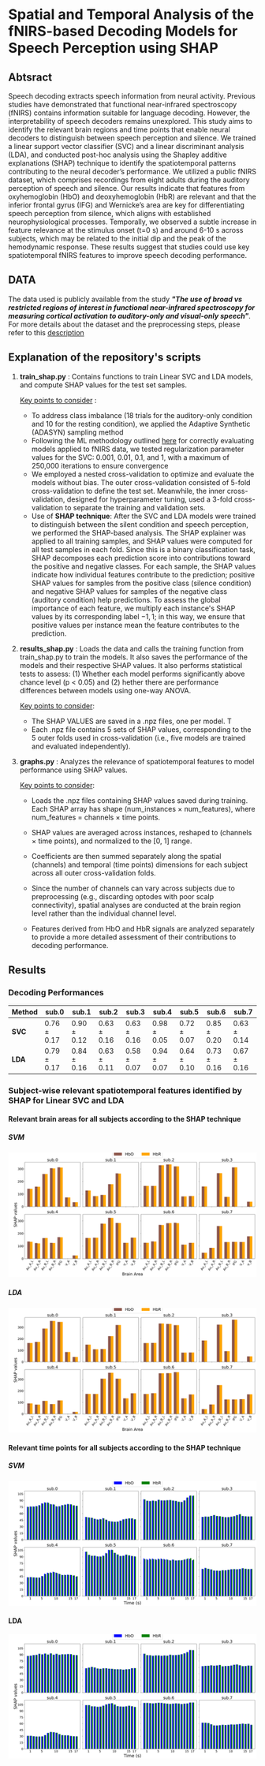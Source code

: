 # Spatial and Temporal Analysis of the fNIRS-based Decoding Models for Speech Perception using SHAP

## Abtsract 

Speech decoding extracts speech information from neural activity. Previous studies have demonstrated that functional near-infrared spectroscopy (fNIRS) contains information suitable for language decoding. However, the interpretability of speech decoders remains unexplored. This study aims to identify the relevant brain regions and time points that enable neural decoders to distinguish between speech perception and silence. We trained a linear support vector classifier (SVC) and a linear discriminant analysis (LDA), and conducted post-hoc analysis using the Shapley additive explanations (SHAP) technique to identify the spatiotemporal patterns contributing to the neural decoder’s performance. We utilized a public fNIRS dataset, which comprises recordings from eight adults during the auditory perception of speech and silence. Our results indicate that features from oxyhemoglobin (HbO) and deoxyhemoglobin (HbR) are relevant and that the inferior frontal gyrus (IFG) and Wernicke’s area are key for differentiating speech perception from silence, which aligns with established neurophysiological processes. Temporally, we observed a subtle increase in feature relevance at the stimulus onset (t=0 s) and around 6-10 s across subjects, which may be related to the initial dip and the peak of the hemodynamic response. These results suggest that studies could use key spatiotemporal fNIRS features to improve speech decoding performance.

## DATA

The data used is publicly available from the study ***"The use of broad vs restricted regions of interest in functional near-infrared spectroscopy for measuring cortical activation to auditory-only and visual-only speech"***. For more details about the dataset and the preprocessing steps, please refer to this [description](https://github.com/sposso/fNIRS-preprocessing-guide)



## Explanation of the repository's scripts

1. **train_shap.py** :  Contains functions to train Linear SVC and LDA models, and compute SHAP values for the test set samples.

   <ins>Key points to consider</ins> :
   
    - To address class imbalance (18 trials for the auditory-only condition and 10 for the resting condition), we applied the Adaptive Synthetic (ADASYN) sampling method
    - Following the ML methodology outlined [here](https://doi.org/10.3389/fnrgo.2023.994969)  for correctly evaluating models applied to fNIRS data, we tested regularization parameter          values for the SVC: 0.001, 0.01, 0.1, and 1, with a maximum of 250,000 iterations to ensure convergence
    - We employed a nested cross-validation to optimize and evaluate the models without bias. The outer cross-validation consisted of 5-fold cross-validation to define the test set.             Meanwhile, the inner cross-validation, designed for hyperparameter tuning, used a 3-fold cross-validation to separate the training and validation sets.
   - Use of **SHAP technique**: After the SVC and LDA models were trained to distinguish between the silent condition and speech perception, we performed the SHAP-based analysis. The SHAP 
     explainer was applied to all training samples, and SHAP values were computed for all test samples in each fold. Since this is a binary classification task, SHAP decomposes each 
     prediction score into contributions toward the positive and negative classes. For each sample, the SHAP values indicate how individual features contribute to the prediction; positive 
     SHAP values for samples from the positive class (silence condition)  and negative SHAP values for samples of the negative class (auditory condition) help predictions. To assess the 
     global importance of each feature, we multiply each instance's SHAP values by its corresponding label ${-1,1}$; in this way, we ensure that positive values per instance mean the 
     feature contributes to the prediction.
   
3. **results_shap.py** : Loads the data and calls the training function from train_shap.py to train the models. It also saves the performance of the models and their respective SHAP values.  It also performs statistical tests to assess: (1) Whether each model performs significantly above chance level (p < 0.05) and (2) hether there are performance differences between models using one-way ANOVA. 

   <ins>Key points to consider</ins>:
   - The SHAP VALUES are saved in a .npz files, one per model. T
   - Each .npz file contains 5 sets of SHAP values, corresponding to the 5 outer folds used in cross-validation (i.e., five models are trained and evaluated independently). 
   
5. **graphs.py** : Analyzes the relevance of spatiotemporal features to model performance using SHAP values.

    <ins>Key points to consider</ins>:

    - Loads the .npz files containing SHAP values saved during training. Each SHAP array has shape (num_instances × num_features), where num_features = channels × time points.

    - SHAP values are averaged across instances, reshaped to (channels × time points), and normalized to the [0, 1] range.

    - Coefficients are then summed separately along the spatial (channels) and temporal (time points) dimensions for each subject across all outer cross-validation folds.

   -  Since the number of channels can vary across subjects due to preprocessing (e.g., discarding optodes with poor scalp connectivity), spatial analyses are conducted at the brain 
      region level rather than the individual channel level.

    - Features derived from HbO and HbR signals are analyzed separately to provide a more detailed assessment of their contributions to decoding performance.


## Results

### Decoding Performances

| Method | sub.0      | sub.1      | sub.2      | sub.3      | sub.4      | sub.5      | sub.6      | sub.7      |
|--------|------------|------------|------------|------------|------------|------------|------------|------------|
| **SVC** | 0.76 ± 0.17 | 0.90 ± 0.12 | 0.63 ± 0.16 | 0.63 ± 0.16 | 0.98 ± 0.05 | 0.72 ± 0.07 | 0.85 ± 0.20 | 0.63 ± 0.14 |
| **LDA** | 0.79 ± 0.17 | 0.84 ± 0.16 | 0.63 ± 0.11 | 0.58 ± 0.07 | 0.94 ± 0.07 | 0.64 ± 0.10 | 0.73 ± 0.16 | 0.67 ± 0.16 |

### Subject-wise relevant spatiotemporal features identified by SHAP for Linear SVC and LDA
#### Relevant brain areas for all subjects according to the SHAP technique 

##### SVM 

![Results of the SVC](https://github.com/sposso/Spatial-and-Temporal-Analysis-of-the-fNIRS-based-Decoding-Models-for-Speech-Perception/blob/main/Figures/brain_area_counts_grid_shap.png)

##### LDA 

![Results of the LDA](https://github.com/sposso/Spatial-and-Temporal-Analysis-of-the-fNIRS-based-Decoding-Models-for-Speech-Perception/blob/main/Figures/brain_area_counts_grid_lda_shap.png)

#### Relevant time points for all subjects according to the SHAP technique 

##### SVM 

![Results of the SVC](https://github.com/sposso/Spatial-and-Temporal-Analysis-of-the-fNIRS-based-Decoding-Models-for-Speech-Perception/blob/main/Figures/count_times_grid_shap.png)


#### LDA

![Results of the LDA](https://github.com/sposso/Spatial-and-Temporal-Analysis-of-the-fNIRS-based-Decoding-Models-for-Speech-Perception/blob/main/Figures/count_times_grid_lda_shap.png)















